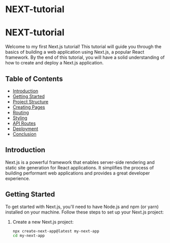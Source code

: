 # NEXT-tutorial
# NEXT-tutorial

Welcome to my first Next.js tutorial! This tutorial will guide you through the basics of building a web application using Next.js, a popular React framework. By the end of this tutorial, you will have a solid understanding of how to create and deploy a Next.js application.

## Table of Contents

- [Introduction](#introduction)
- [Getting Started](#getting-started)
- [Project Structure](#project-structure)
- [Creating Pages](#creating-pages)
- [Routing](#routing)
- [Styling](#styling)
- [API Routes](#api-routes)
- [Deployment](#deployment)
- [Conclusion](#conclusion)

## Introduction

Next.js is a powerful framework that enables server-side rendering and static site generation for React applications. It simplifies the process of building performant web applications and provides a great developer experience.

## Getting Started

To get started with Next.js, you'll need to have Node.js and npm (or yarn) installed on your machine. Follow these steps to set up your Next.js project:

1. Create a new Next.js project:
   ```bash
   npx create-next-app@latest my-next-app
   cd my-next-app
